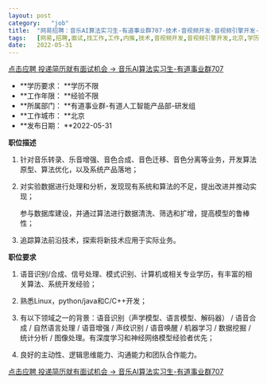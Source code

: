 ```yaml
---
layout:	post
category:	"job"
title:	"网易招聘：音乐AI算法实习生-有道事业群707-技术-音视频开发-音视频引擎开发-北京学历不限经验不限"
tags:	[网易,招聘,面试,找工作,工作,内推,技术,音视频开发,音视频引擎开发,北京,学历不限,经验不限]
date:	2022-05-31
---
```


[点击应聘 投递简历就有面试机会 ->  音乐AI算法实习生-有道事业群707](http://mobile.bole.netease.com/bole/boleDetail?id=40582&employeeId=346f03c3cda5f04c&key=all)



- **学历要求： **学历不限
- **工作年限： **经验不限
- **所属部门： **有道事业群-有道人工智能产品部-研发组
- **工作城市： **北京
- **发布日期： **2022-05-31



**职位描述**

1. 针对音乐转录、乐音增强、音色合成、音色迁移、音色分离等业务，开发算法原型、算法优化，以及系统产品落地；

2. 对实验数据进行处理和分析，发现现有系统和算法的不足，提出改进并推动实现；

   参与数据库建设，并通过算法进行数据清洗、筛选和扩增，提高模型的鲁棒性；

3. 追踪算法前沿技术，探索将新技术应用于实际业务。



**职位要求**

1. 语音识别/合成、信号处理、模式识别、计算机或相关专业学历，有丰富的相关算法、系统开发经验；

2. 熟悉Linux，python/java和C/C++开发；

3. 有以下领域之一的背景：语音识别（声学模型、语言模型、解码器） / 语音合成 / 自然语言处理 / 语音增强 / 声纹识别 / 语音唤醒 / 机器学习 / 数据挖掘 / 统计分析 / 图像处理。有深度学习和神经网络模型经验者优先；

4. 良好的主动性、逻辑思维能力、沟通能力和团队合作能力。



[点击应聘 投递简历就有面试机会 ->  音乐AI算法实习生-有道事业群707](http://mobile.bole.netease.com/bole/boleDetail?id=40582&employeeId=346f03c3cda5f04c&key=all)